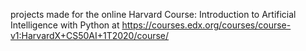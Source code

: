 projects made for the online Harvard Course: Introduction to Artificial Intelligence with Python at https://courses.edx.org/courses/course-v1:HarvardX+CS50AI+1T2020/course/